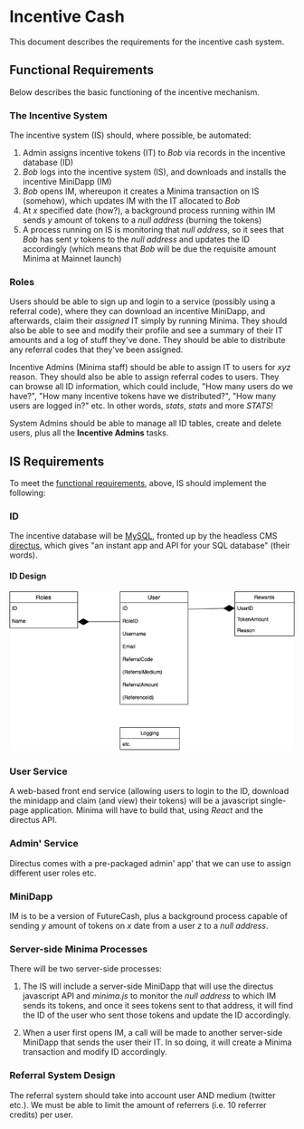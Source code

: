# Incentive Cash

This document describes the requirements for the incentive cash system.

## Functional Requirements

Below describes the basic functioning of the incentive mechanism.

### The Incentive System

The incentive system (IS) should, where possible, be automated:

1. Admin assigns incentive tokens (IT) to _Bob_ via records in the incentive database (ID)
2. _Bob_ logs into the incentive system (IS), and downloads and installs the incentive MiniDapp (IM)
3. _Bob_ opens IM, whereupon it creates a Minima transaction on IS (somehow), which updates IM with the IT allocated to _Bob_
4. At _x_ specified date (how?), a background process running within IM sends _y_ amount of tokens to a _null address_ (burning the tokens)
5. A process running on IS is monitoring that _null address_, so it sees that _Bob_ has sent _y_ tokens to the _null address_ and updates the ID accordingly (which means that _Bob_ will be due the requisite amount Minima at Mainnet launch)

### Roles

Users should be able to sign up and login to a service (possibly using a referral code), where they can download an incentive MiniDapp, and afterwards, claim their _assigned_ IT simply by running Minima. They should also be able to see and modify their profile and see a summary of their IT amounts and a log of stuff they've done. They should be able to distribute any referral codes that they've been assigned.

Incentive Admins (Minima staff) should be able to assign IT to users for _xyz_ reason. They should also be able to assign referral codes to users. They can browse all ID information, which could include, "How many users do we have?", "How many incentive tokens have we distributed?", "How many users are logged in?" etc. In other words, _stats_, _stats_ and more _STATS_!

System Admins should be able to manage all ID tables, create and delete users, plus all the **Incentive Admins** tasks.

## IS Requirements

To meet the [functional requirements](#functional-requirements), above, IS should implement the following:

### ID

The incentive database will be [MySQL](https://www.mysql.com/), fronted up by the headless CMS [directus](https://directus.io/), which gives "an instant app and API for your SQL database" (their words).

#### ID Design

![](./images/dbase.png)

### User Service

A web-based front end service (allowing users to login to the ID, download the minidapp and claim (and view) their tokens) will be a javascript single-page application. Minima will have to build that, using _React_ and the directus API.

### Admin' Service

Directus comes with a pre-packaged admin' app' that we can use to assign different user roles etc.

### MiniDapp

IM is to be a version of FutureCash, plus a background process capable of sending _y_ amount of tokens on _x_ date from a user _z_ to a _null address_.

### Server-side Minima Processes

There will be two server-side processes:

1. The IS will include a server-side MiniDapp that will use the directus javascript API and _minima.js_ to monitor the _null address_ to which IM sends its tokens, and once it sees tokens sent to that address, it will find the ID of the user who sent those tokens and update the ID accordingly.

2. When a user first opens IM, a call will be made to another server-side MiniDapp that sends the user their IT. In so doing, it will create a Minima transaction and modify ID accordingly.

### Referral System Design

The referral system should take into account user AND medium (twitter etc.). We must be able to limit the amount of referrers (i.e. 10 referrer credits) per user.
